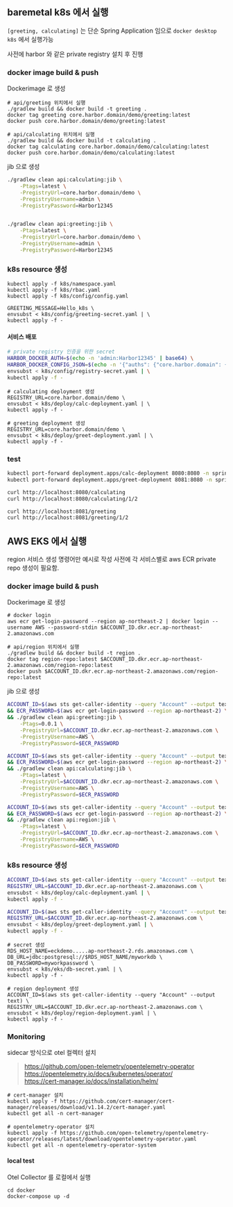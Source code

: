 
## baremetal k8s 에서 실행

`[greeting, calculating]` 는 단순 Spring Application 임으로 `docker desktop k8s` 에서 실행가능  

사전에 harbor 와 같은 private registry 설치 후 진행  

### docker image build & push 

Dockerimage 로 생성

```shell
# api/greeting 위치에서 실행
./gradlew build && docker build -t greeting .
docker tag greeting core.harbor.domain/demo/greeting:latest
docker push core.harbor.domain/demo/greeting:latest

# api/calculating 위치에서 실행
./gradlew build && docker build -t calculating .
docker tag calculating core.harbor.domain/demo/calculating:latest
docker push core.harbor.domain/demo/calculating:latest
```

jib 으로 생성

```sh
./gradlew clean api:calculating:jib \
    -Ptags=latest \
    -PregistryUrl=core.harbor.domain/demo \
    -PregistryUsername=admin \
    -PregistryPassword=Harbor12345


./gradlew clean api:greeting:jib \
    -Ptags=latest \
    -PregistryUrl=core.harbor.domain/demo \
    -PregistryUsername=admin \
    -PregistryPassword=Harbor12345
```

### k8s resource 생성

```shell
kubectl apply -f k8s/namespace.yaml
kubectl apply -f k8s/rbac.yaml
kubectl apply -f k8s/config/config.yaml

GREETING_MESSAGE=Hello_k8s \
envsubst < k8s/config/greeting-secret.yaml | \
kubectl apply -f -
```

#### 서비스 배포

```sh
# private registry 인증을 위한 secret
HARBOR_DOCKER_AUTH=$(echo -n 'admin:Harbor12345' | base64) \
HARBOR_DOCKER_CONFIG_JSON=$(echo -n '{"auths": {"core.harbor.domain": {"auth": "'$HARBOR_DOCKER_AUTH'"}}}' | base64) \
envsubst < k8s/config/registry-secret.yaml | \
kubectl apply -f -
```

```shell
# calculating deployment 생성
REGISTRY_URL=core.harbor.domain/demo \
envsubst < k8s/deploy/calc-deployment.yaml | \
kubectl apply -f -

# greeting deployment 생성
REGISTRY_URL=core.harbor.domain/demo \
envsubst < k8s/deploy/greet-deployment.yaml | \
kubectl apply -f -
```

### test

```sh
kubectl port-forward deployment.apps/calc-deployment 8080:8080 -n spring
kubectl port-forward deployment.apps/greet-deployment 8081:8080 -n spring

curl http://localhost:8080/calculating
curl http://localhost:8080/calculating/1/2

curl http://localhost:8081/greeting
curl http://localhost:8081/greeting/1/2
```

## AWS EKS 에서 실행

region 서비스 생성 명령어만 예시로 작성
사전에 각 서비스별로 aws ECR private repo 생성이 필요함.  

### docker image build & push 

Dockerimage 로 생성

```shell
# docker login  
aws ecr get-login-password --region ap-northeast-2 | docker login --username AWS --password-stdin $ACCOUNT_ID.dkr.ecr.ap-northeast-2.amazonaws.com

# api/region 위치에서 실행
./gradlew build && docker build -t region .
docker tag region-repo:latest $ACCOUNT_ID.dkr.ecr.ap-northeast-2.amazonaws.com/region-repo:latest
docker push $ACCOUNT_ID.dkr.ecr.ap-northeast-2.amazonaws.com/region-repo:latest
```

jib 으로 생성

```sh
ACCOUNT_ID=$(aws sts get-caller-identity --query "Account" --output text) \
&& ECR_PASSWORD=$(aws ecr get-login-password --region ap-northeast-2) \
&& ./gradlew clean api:greeting:jib \
    -Ptags=0.0.1 \
    -PregistryUrl=$ACCOUNT_ID.dkr.ecr.ap-northeast-2.amazonaws.com \
    -PregistryUsername=AWS \
    -PregistryPassword=$ECR_PASSWORD

ACCOUNT_ID=$(aws sts get-caller-identity --query "Account" --output text) \
&& ECR_PASSWORD=$(aws ecr get-login-password --region ap-northeast-2) \
&& ./gradlew clean api:calculating:jib \
    -Ptags=latest \
    -PregistryUrl=$ACCOUNT_ID.dkr.ecr.ap-northeast-2.amazonaws.com \
    -PregistryUsername=AWS \
    -PregistryPassword=$ECR_PASSWORD
```

```sh
ACCOUNT_ID=$(aws sts get-caller-identity --query "Account" --output text) \
&& ECR_PASSWORD=$(aws ecr get-login-password --region ap-northeast-2) \
&& ./gradlew clean api:region:jib \
    -Ptags=latest \
    -PregistryUrl=$ACCOUNT_ID.dkr.ecr.ap-northeast-2.amazonaws.com \
    -PregistryUsername=AWS \
    -PregistryPassword=$ECR_PASSWORD
```

### k8s resource 생성

```sh
ACCOUNT_ID=$(aws sts get-caller-identity --query "Account" --output text) \
REGISTRY_URL=$ACCOUNT_ID.dkr.ecr.ap-northeast-2.amazonaws.com \
envsubst < k8s/deploy/calc-deployment.yaml | \
kubectl apply -f -

ACCOUNT_ID=$(aws sts get-caller-identity --query "Account" --output text) \
REGISTRY_URL=$ACCOUNT_ID.dkr.ecr.ap-northeast-2.amazonaws.com \
envsubst < k8s/deploy/greet-deployment.yaml | \
kubectl apply -f -
```

```shell
# secret 생성
RDS_HOST_NAME=eckdemo.....ap-northeast-2.rds.amazonaws.com \
DB_URL=jdbc:postgresql://$RDS_HOST_NAME/myworkdb \
DB_PASSWORD=myworkpassword \
envsubst < k8s/eks/db-secret.yaml | \
kubectl apply -f -

# region deployment 생성
ACCOUNT_ID=$(aws sts get-caller-identity --query "Account" --output text) \
REGISTRY_URL=$ACCOUNT_ID.dkr.ecr.ap-northeast-2.amazonaws.com \
envsubst < k8s/deploy/region-deployment.yaml | \
kubectl apply -f -
```

### Monitoring

sidecar 방식으로 otel 컬렉터 설치

> <https://github.com/open-telemetry/opentelemetry-operator>  
> <https://opentelemetry.io/docs/kubernetes/operator/>  
> <https://cert-manager.io/docs/installation/helm/>

```shell
# cert-manager 설치
kubectl apply -f https://github.com/cert-manager/cert-manager/releases/download/v1.14.2/cert-manager.yaml
kubectl get all -n cert-manager

# opentelemetry-operator 설치
kubectl apply -f https://github.com/open-telemetry/opentelemetry-operator/releases/latest/download/opentelemetry-operator.yaml
kubectl get all -n opentelemetry-operator-system
```

#### local test

Otel Collector 를 로컬에서 실행

```shell
cd docker
docker-compose up -d
```